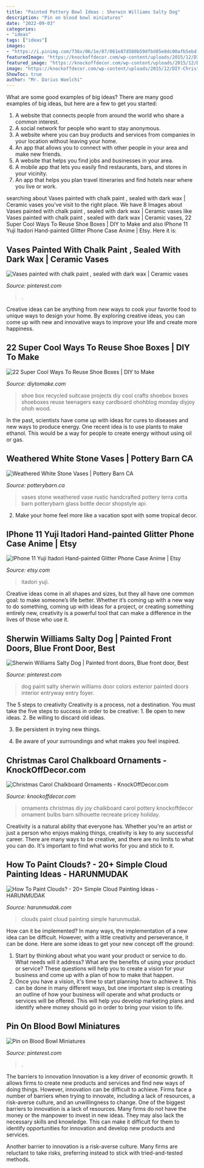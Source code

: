 ```yaml
---
title: "Painted Pottery Bowl Ideas : Sherwin Williams Salty Dog"
description: "Pin on blood bowl miniatures"
date: "2022-09-03"
categories:
- "ideas"
tags: ["ideas"]
images:
- "https://i.pinimg.com/736x/06/1e/87/061e87d580b59dfbd85e0dc00afb5ebd.jpg"
featuredImage: "https://knockoffdecor.com/wp-content/uploads/2015/12/DIY-Christmas-Ornaments-Get-the-free-Silhouette-files-to-recreate-Pottery-Barns-pricey-Joy-to-t1.jpg"
featured_image: "https://knockoffdecor.com/wp-content/uploads/2015/12/DIY-Christmas-Ornaments-Get-the-free-Silhouette-files-to-recreate-Pottery-Barns-pricey-Joy-to-t1.jpg"
image: "https://knockoffdecor.com/wp-content/uploads/2015/12/DIY-Christmas-Ornaments-Get-the-free-Silhouette-files-to-recreate-Pottery-Barns-pricey-Joy-to-t1.jpg"
ShowToc: true
author: "Mr. Darius Waelchi"
---
```



What are some good examples of big ideas?
There are many good examples of big ideas, but here are a few to get you started:
1. A website that connects people from around the world who share a common interest. 
2. A social network for people who want to stay anonymous. 
3. A website where you can buy products and services from companies in your location without leaving your home. 
4. An app that allows you to connect with other people in your area and make new friends. 
5. A website that helps you find jobs and businesses in your area. 
6. A mobile app that lets you easily find restaurants, bars, and stores in your vicinity. 
7. An app that helps you plan travel itineraries and find hotels near where you live or work.

	

		
searching about Vases painted with chalk paint , sealed with dark wax | Ceramic vases you've visit to the right place. We have 8 Images about Vases painted with chalk paint , sealed with dark wax | Ceramic vases like Vases painted with chalk paint , sealed with dark wax | Ceramic vases, 22 Super Cool Ways To Reuse Shoe Boxes | DIY to Make and also IPhone 11 Yuji Itadori Hand-painted Glitter Phone Case Anime | Etsy. Here it is:
		
    
## Vases Painted With Chalk Paint , Sealed With Dark Wax | Ceramic Vases

<img loading=lazy src="https://i.pinimg.com/736x/06/1e/87/061e87d580b59dfbd85e0dc00afb5ebd.jpg" onerror="this.onerror=null;this.src='https://tse3.mm.bing.net/th?id=OIP.9axuR7X0m2C-80Fc4ZtKrAHaJ3&amp;pid=15.1';" alt="Vases painted with chalk paint , sealed with dark wax | Ceramic vases">

_Source: pinterest.com_

>. 

	

Creative ideas can be anything from new ways to cook your favorite food to unique ways to design your home. By exploring creative ideas, you can come up with new and innovative ways to improve your life and create more happiness.

    
## 22 Super Cool Ways To Reuse Shoe Boxes | DIY To Make

<img loading=lazy src="http://www.diytomake.com/wp-content/uploads/2016/08/Cardboard-suitcase.jpg" onerror="this.onerror=null;this.src='https://tse2.mm.bing.net/th?id=OIP.0qGVA-NyEn1TNtCkDX8RGAHaJ4&amp;pid=15.1';" alt="22 Super Cool Ways To Reuse Shoe Boxes | DIY to Make">

_Source: diytomake.com_

>shoe box recycled suitcase projects diy cool crafts shoebox boxes shoeboxes reuse teenagers easy cardboard ohohblog monday diyjoy ohoh wood. 

	

In the past, scientists have come up with ideas for cures to diseases and new ways to produce energy. One recent idea is to use plants to make ethanol. This would be a way for people to create energy without using oil or gas.

    
## Weathered White Stone Vases | Pottery Barn CA

<img loading=lazy src="http://www.potterybarn.ca/core/media/media.nl?id=62215519&amp;c=3572911&amp;h=9b3f8ae2fbcc57d06b53&amp;resizeid=25&amp;resizeh=1200&amp;resizew=1200" onerror="this.onerror=null;this.src='https://tse4.mm.bing.net/th?id=OIP.f_WfDk5nsxttb8oXCioyGAHaGq&amp;pid=15.1';" alt="Weathered White Stone Vases | Pottery Barn CA">

_Source: potterybarn.ca_

>vases stone weathered vase rustic handcrafted pottery terra cotta barn potterybarn glass bottle decor shopstyle api. 

	

2. Make your home feel more like a vacation spot with some tropical decor.

    
## IPhone 11 Yuji Itadori Hand-painted Glitter Phone Case Anime | Etsy

<img loading=lazy src="https://i.etsystatic.com/28712926/r/il/9ea4f3/3045805628/il_1588xN.3045805628_kwfb.jpg" onerror="this.onerror=null;this.src='https://tse3.mm.bing.net/th?id=OIP.OPHrK7WuauGDnjp5OImNyQHaK6&amp;pid=15.1';" alt="IPhone 11 Yuji Itadori Hand-painted Glitter Phone Case Anime | Etsy">

_Source: etsy.com_

>itadori yuji. 

	

Creative ideas come in all shapes and sizes, but they all have one common goal: to make someone’s life better. Whether it’s coming up with a new way to do something, coming up with ideas for a project, or creating something entirely new, creativity is a powerful tool that can make a difference in the lives of those who use it.

    
## Sherwin Williams Salty Dog | Painted Front Doors, Blue Front Door, Best

<img loading=lazy src="https://i.pinimg.com/736x/f8/66/77/f866770eb51376907c53cd35b041708d.jpg" onerror="this.onerror=null;this.src='https://tse2.mm.bing.net/th?id=OIP.83he1dcsAlJh5IqplD2TPgHaJ3&amp;pid=15.1';" alt="Sherwin Williams Salty Dog | Painted front doors, Blue front door, Best">

_Source: pinterest.com_

>dog paint salty sherwin williams door colors exterior painted doors interior entryway entry foyer. 

	

The 5 steps to creativity
Creativity is a process, not a destination. You must take the five steps to success in order to be creative: 1. Be open to new ideas.
2. Be willing to discard old ideas.

3. Be persistent in trying new things.

4. Be aware of your surroundings and what makes you feel inspired.


    
## Christmas Carol Chalkboard Ornaments - KnockOffDecor.com

<img loading=lazy src="https://knockoffdecor.com/wp-content/uploads/2015/12/DIY-Christmas-Ornaments-Get-the-free-Silhouette-files-to-recreate-Pottery-Barns-pricey-Joy-to-t1.jpg" onerror="this.onerror=null;this.src='https://tse1.mm.bing.net/th?id=OIP.xJx6EocONH5cCChuCYfeCwHaLk&amp;pid=15.1';" alt="Christmas Carol Chalkboard Ornaments - KnockOffDecor.com">

_Source: knockoffdecor.com_

>ornaments christmas diy joy chalkboard carol pottery knockoffdecor ornament bulbs barn silhouette recreate pricey holiday. 

	

Creativity is a natural ability that everyone has. Whether you're an artist or just a person who enjoys making things, creativity is key to any successful career. There are many ways to be creative, and there are no limits to what you can do. It's important to find what works for you and stick to it.

    
## How To Paint Clouds? - 20+ Simple Cloud Painting Ideas - HARUNMUDAK

<img loading=lazy src="https://harunmudak.com/wp-content/uploads/2020/12/how-to-paint-clouds-13-1024x648.jpg" onerror="this.onerror=null;this.src='https://tse2.mm.bing.net/th?id=OIP.NngTrQN8MfcEQn2Vl-kvSAHaEr&amp;pid=15.1';" alt="How To Paint Clouds? - 20+ Simple Cloud Painting Ideas - HARUNMUDAK">

_Source: harunmudak.com_

>clouds paint cloud painting simple harunmudak. 

	

How can it be implemented?
In many ways, the implementation of a new idea can be difficult. However, with a little creativity and perseverance, it can be done. Here are some ideas to get your new concept off the ground: 
1. Start by thinking about what you want your product or service to do. What needs will it address? What are the benefits of using your product or service? These questions will help you to create a vision for your business and come up with a plan of how to make that happen. 
2. Once you have a vision, it's time to start planning how to achieve it. This can be done in many different ways, but one important step is creating an outline of how your business will operate and what products or services will be offered. This will help you develop marketing plans and identify where money should go in order to bring your vision to life.

    
## Pin On Blood Bowl Miniatures

<img loading=lazy src="https://i.pinimg.com/736x/57/7d/16/577d16943e7ca3a2ad5b2271f57f4e2c.jpg" onerror="this.onerror=null;this.src='https://tse3.mm.bing.net/th?id=OIP.j9cZHtmlnRX3y5SCUlplewHaKC&amp;pid=15.1';" alt="Pin on Blood Bowl Miniatures">

_Source: pinterest.com_

>. 

	

The barriers to innovation
Innovation is a key driver of economic growth. It allows firms to create new products and services and find new ways of doing things. However, innovation can be difficult to achieve. Firms face a number of barriers when trying to innovate, including a lack of resources, a risk-averse culture, and an unwillingness to change.
One of the biggest barriers to innovation is a lack of resources. Many firms do not have the money or the manpower to invest in new ideas. They may also lack the necessary skills and knowledge. This can make it difficult for them to identify opportunities for innovation and develop new products and services.

Another barrier to innovation is a risk-averse culture. Many firms are reluctant to take risks, preferring instead to stick with tried-and-tested methods.

